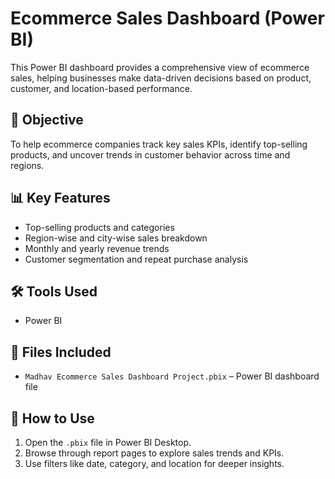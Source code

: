 # Ecommerce Sales Dashboard (Power BI)

This Power BI dashboard provides a comprehensive view of ecommerce sales, helping businesses make data-driven decisions based on product, customer, and location-based performance.

## 📌 Objective
To help ecommerce companies track key sales KPIs, identify top-selling products, and uncover trends in customer behavior across time and regions.

## 📊 Key Features
- Top-selling products and categories
- Region-wise and city-wise sales breakdown
- Monthly and yearly revenue trends
- Customer segmentation and repeat purchase analysis

## 🛠 Tools Used
- Power BI

## 📁 Files Included
- `Madhav Ecommerce Sales Dashboard Project.pbix` – Power BI dashboard file

## 🚀 How to Use
1. Open the `.pbix` file in Power BI Desktop.
2. Browse through report pages to explore sales trends and KPIs.
3. Use filters like date, category, and location for deeper insights.
